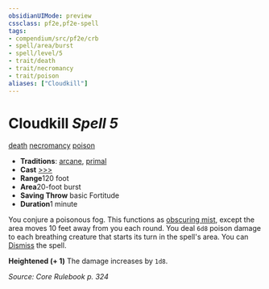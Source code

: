 ```yaml
---
obsidianUIMode: preview
cssclass: pf2e,pf2e-spell
tags:
- compendium/src/pf2e/crb
- spell/area/burst
- spell/level/5
- trait/death
- trait/necromancy
- trait/poison
aliases: ["Cloudkill"]
---
```

# Cloudkill *Spell 5*   
[death](../../rules/traits/death.md)  [necromancy](../../rules/traits/necromancy.md)  [poison](../../rules/traits/poison.md)  

- **Traditions**: [arcane](../../rules/traits/arcane.md), [primal](../../rules/traits/primal.md)
- **Cast** [>>>](../../rules/core-rulebook/chapter-9-playing-the-game.md#Actions "Three-Action") 
- **Range**120 foot
- **Area**20-foot burst
- **Saving Throw**  basic Fortitude
- **Duration**1 minute

You conjure a poisonous fog. This functions as [obscuring mist](obscuring-mist.md), except the area moves 10 feet away from you each round. You deal `6d8` poison damage to each breathing creature that starts its turn in the spell's area. You can [Dismiss](../../rules/actions/dismiss.md) the spell.

**Heightened (+ 1)** The damage increases by `1d8`.

*Source: Core Rulebook p. 324*
